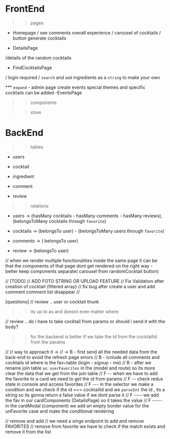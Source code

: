 # FrontEnd

> > pages

-  Homepage
   / see comments overall experience / carousel of cocktails / button generate cocktails

-  DetailsPage

/details of the random cocktails

-  FindCocktailsPage

/ login required / `search` and `add` ingredients as a `string` to make your own

\*\*\* `expand` - admin page create events special themes and specific cocktails can be added
-EventsPage

> > components

> > store

# BackEnd

> > tables

-  users

-  cocktail

-  ingredient

-  comment

-  review

> > relations

-  users -> (hasMany cocktails - hasMany comments - hasMany reviews),(belongsToMany cocktails through `favorite`)

-  cocktails -> (belongsTo user) - (belongsToMany users through `favorite`)

-  comments -> ( belongsTo user)

-  review -> (belongsTo user)

// when we render multiple functionalities inside the same page it can be that the components of that page dont get rendered on the right way - better keep components separate( carousel from randomCocktail button)

// [TODO]
// ADD FOTO STRING OR UPLOAD FEATURE
// Fix Validation after creation of cocktail (filtered array)
// fix bug after create a user and add comment comment list disappear
//

[questions]
// review .. user or cocktail thunk

> > its up to as and doesnt even matter where

// review .. do i have to take cocktail from params or should i send it with the body?

> > for the backend is better if we take the id from the cocktailId from the params

//
// way to approach it ->
// -> B - first send all the needed data from the back-end to avoid the refresh page errors
// B - icnlude all comments and cocktails id where is the fav~table (login - signup - me)
// B - after we rename join table `as`: `userFavorites` in the (model and route) so its more clear the data that we get from the join table
// F -- when we have to add the favorite to a card we need to get the id from params
// F -- check redux state in console and access favorites
// F --- in the selector we make a condition and we check if the id === cocktailId and we `parseInt` the id , its a string so its gonna return a false value if we dont parse it
// F ---- we add the fav in our cardComponents (DetailsPage) so it takes the value
// F ----- in the cardModal (component) we add an empty border value for the unFavorite case and make the conditional rendering

// remove and add
// we need a singe endpoint to add and remove FAVORITES
// remove from favorite we have to check if the match exists and remove it from the list
